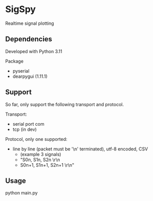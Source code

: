 # SigSpy
Realtime signal plotting

## Dependencies
Developed with Python 3.11

Package
- pyserial
- dearpygui (1.11.1)

## Support

So far, only support the following transport and protocol.

Transport:
- serial port com
- tcp (in dev)

Protocol, only one supported:
- line by line (packet must be '\n' terminated), utf-8 encoded, CSV
    - (example 3 signals) 
    - "S0n, S1n, S2n \r\n 
    - S0n+1, S1n+1, S2n+1 \r\n"

## Usage

python main.py

